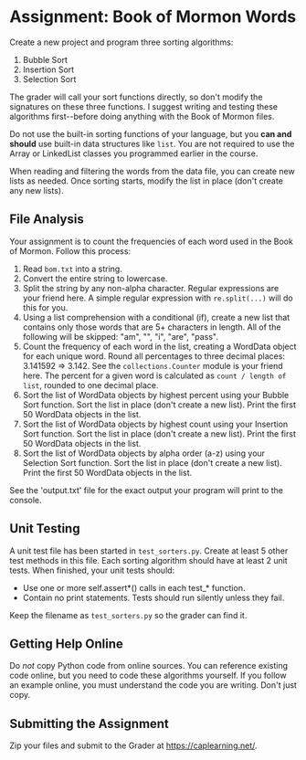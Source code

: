 # Assignment: Book of Mormon Words

Create a new project and program three sorting algorithms:

1. Bubble Sort
2. Insertion Sort
3. Selection Sort

The grader will call your sort functions directly, so don't modify the signatures on these three functions. I suggest writing and testing these algorithms first--before doing anything with the Book of Mormon files.

Do not use the built-in sorting functions of your language, but you **can and should** use built-in data structures like `list`. You are not required to use the Array or LinkedList classes you programmed earlier in the course.

When reading and filtering the words from the data file, you can create new lists as needed. Once sorting starts, modify the list in place (don't create any new lists).


## File Analysis

Your assignment is to count the frequencies of each word used in the Book of Mormon. Follow this process:

1. Read `bom.txt` into a string.
2. Convert the entire string to lowercase.
3. Split the string by any non-alpha character. Regular expressions are your friend here. A simple regular expression with `re.split(...)` will do this for you.
4. Using a list comprehension with a conditional (if), create a new list that contains only those words that are 5+ characters in length. All of the following will be skipped: "am", "", "i", "are", "pass".
5. Count the frequency of each word in the list, creating a WordData object for each unique word.  Round all percentages to three decimal places: 3.141592 => 3.142.  See the `collections.Counter` module is your friend here.  The percent for a given word is calculated as `count / length of list`, rounded to one decimal place.
6. Sort the list of WordData objects by highest percent using your Bubble Sort function. Sort the list in place (don't create a new list). Print the first 50 WordData objects in the list.
7. Sort the list of WordData objects by highest count using your Insertion Sort function. Sort the list in place (don't create a new list). Print the first 50 WordData objects in the list.
8. Sort the list of WordData objects by alpha order (a-z) using your Selection Sort function. Sort the list in place (don't create a new list). Print the first 50 WordData objects in the list.

See the 'output.txt' file for the exact output your program will print to the console.

## Unit Testing

A unit test file has been started in `test_sorters.py`. Create at least 5 other test methods in this file. Each sorting algorithm should have at least 2 unit tests. When finished, your unit tests should:

* Use one or more self.assert*() calls in each test_* function.
* Contain no print statements. Tests should run silently unless they fail.

Keep the filename as `test_sorters.py` so the grader can find it.


## Getting Help Online

Do *not* copy Python code from online sources. You can reference existing code online, but you need to code these algorithms yourself. If you follow an example online, you must understand the code you are writing. Don't just copy.


## Submitting the Assignment

Zip your files and submit to the Grader at https://caplearning.net/.
